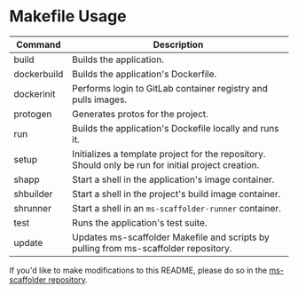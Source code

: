 # Makefile Usage
Command | Description
---|---
build | Builds the application.
dockerbuild | Builds the application's Dockerfile.
dockerinit | Performs login to GitLab container registry and pulls images.
protogen | Generates protos for the project.
run | Builds the application's Dockefile locally and runs it.
setup | Initializes a template project for the repository. Should only be run for initial project creation.
shapp | Start a shell in the application's image container.
shbuilder | Start a shell in the project's build image container.
shrunner | Start a shell in an `ms-scaffolder-runner` container.
test | Runs the application's test suite.
update | Updates ms-scaffolder Makefile and scripts by pulling from ms-scaffolder repository.

If you'd like to make modifications to this README, please do so in the [ms-scaffolder repository](https://gitlab.com/2ndwatch/microservices/templates/ms-scaffolder).